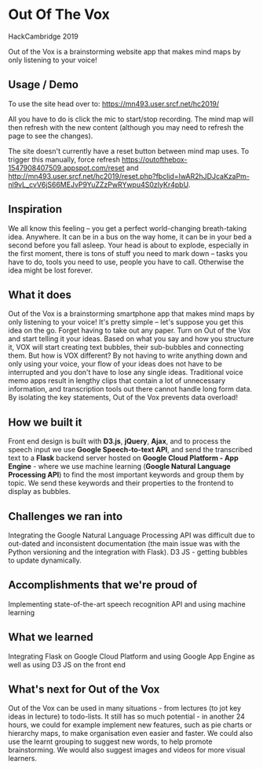 # Out Of The Vox
HackCambridge 2019 

Out of the Vox is a brainstorming website app that makes mind maps by only listening to your voice!


## Usage / Demo 

To use the site head over to:
https://mn493.user.srcf.net/hc2019/

All you have to do is click the mic to start/stop recording. The mind map will then refresh with the new content (although you may need to refresh the page to see the changes). 

The site doesn't currently have a reset button between mind map uses. To trigger this manually, force refresh https://outofthebox-1547908407509.appspot.com/reset and http://mn493.user.srcf.net/hc2019/reset.php?fbclid=IwAR2hJDJcaKzaPm-nl9vL_cvV6jS66MEJvP9YuZZzPwRYwpu4S0zIyKr4pbU.




## Inspiration
We all know this feeling – you get a perfect world-changing breath-taking idea. Anywhere. It can be in a bus on the way home, it can be in your bed a second before you fall asleep. Your head is about to explode, especially in the first moment, there is tons of stuff you need to mark down – tasks you have to do, tools you need to use, people you have to call. Otherwise the idea might be lost forever. 

## What it does
Out of the Vox is a brainstorming smartphone app that makes mind maps by only listening to your voice! It's pretty simple – let's suppose you get this idea on the go. Forget having to take out any paper. Turn on Out of the Vox and start telling it your ideas. Based on what you say and how you structure it, VOX will start creating text bubbles, their sub-bubbles and connecting them.
But how is VOX different? By not having to write anything down and only using your voice, your flow of your ideas does not have to be interrupted and you don't have to lose any single ideas. Traditional voice memo apps result in lengthy clips that contain a lot of unnecessary information, and transcription tools out there cannot handle long form data. By isolating the key statements, Out of the Vox prevents data overload!
## How we built it

Front end design is built with **D3.js**, **jQuery**, **Ajax**, and to process the speech input we use **Google Speech-to-text API**, and send the transcribed text to a **Flask** backend server hosted on **Google Cloud Platform - App Engine** - where we use machine learning (**Google Natural Language Processing API**) to find the most important keywords and group them by topic. We send these keywords and their properties to the frontend to display as bubbles.

## Challenges we ran into

Integrating the Google Natural Language Processing API was difficult due to out-dated and inconsistent documentation (the main issue was with the Python versioning and the integration with Flask).
D3 JS - getting bubbles to update dynamically.


## Accomplishments that we're proud of

Implementing state-of-the-art speech recognition API and using machine learning

## What we learned

Integrating Flask on Google Cloud Platform and using Google App Engine as well as using  D3 JS on the front end

## What's next for Out of the Vox

Out of the Vox can be used in many situations - from lectures (to jot key ideas in lecture) to todo-lists. It still has so much potential - in another 24 hours, we could for example implement new features, such as pie charts or hierarchy maps, to make organisation even easier and faster. We could also use the learnt grouping to suggest new words, to help promote brainstorming. We would also suggest images and videos for more visual learners.

